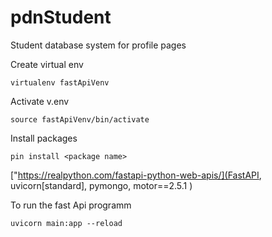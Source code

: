 # pdnStudent
Student database system for profile pages

Create virtual env

    virtualenv fastApiVenv

Activate v.env

    source fastApiVenv/bin/activate

Install packages

    pin install <package name>

["https://realpython.com/fastapi-python-web-apis/](FastAPI, uvicorn[standard], pymongo, motor==2.5.1 )



To run the fast Api programm

    uvicorn main:app --reload

